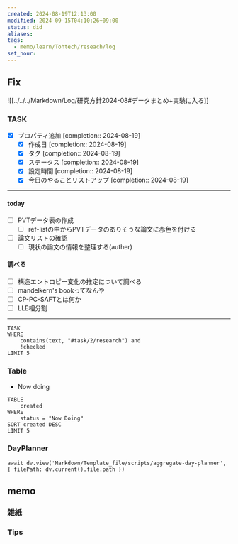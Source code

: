 ```yaml
---
created: 2024-08-19T12:13:00
modified: 2024-09-15T04:10:26+09:00
status: did
aliases: 
tags:
  - memo/learn/Tohtech/reseach/log
set_hour: 
---
```

## Fix
![[../../../Markdown/Log/研究方針2024-08#データまとめ+実験に入る]]
### TASK
- [x] プロパティ追加  [completion:: 2024-08-19]
	- [x] 作成日  [completion:: 2024-08-19]
	- [x] タグ  [completion:: 2024-08-19]
	- [x] ステータス  [completion:: 2024-08-19]
	- [x] 設定時間  [completion:: 2024-08-19]
	- [x] 今日のやることリストアップ  [completion:: 2024-08-19]
---
#### today
- [ ] PVTデータ表の作成
	- [ ] ref-listの中からPVTデータのありそうな論文に赤色を付ける
- [ ] 論文リストの確認
	- [ ] 現状の論文の情報を整理する(auther)
#### 調べる
- [ ] 構造エントロピー変化の推定について調べる
- [ ] mandelkern's bookってなんや
- [ ] CP-PC-SAFTとは何か
- [ ] LLE相分割
---
```dataview
TASK
WHERE 
	contains(text, "#task/2/research") and
	!checked
LIMIT 5
```
### Table
- Now doing
```dataview
TABLE
	created
WHERE
	status = "Now Doing"
SORT created DESC
LIMIT 5
```
### DayPlanner
```dataviewjs
await dv.view('Markdown/Template_file/scripts/aggregate-day-planner', { filePath: dv.current().file.path })
```
## memo
### 雑紙
### Tips